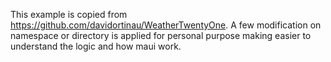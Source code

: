 ﻿This example is copied from https://github.com/davidortinau/WeatherTwentyOne.
A few modification on namespace or directory is applied for personal purpose making easier to understand the logic and how maui work.
